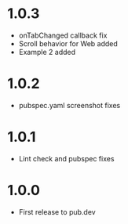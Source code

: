 # 1.0.3

* onTabChanged callback fix
* Scroll behavior for Web added
* Example 2 added

# 1.0.2

* pubspec.yaml screenshot fixes

# 1.0.1

* Lint check and pubspec fixes

# 1.0.0

* First release to pub.dev

